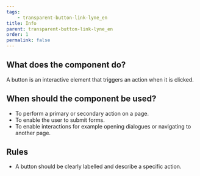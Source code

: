 ```yaml
---
tags: 
    - transparent-button-link-lyne_en
title: Info
parent: transparent-button-link-lyne_en
order: 1
permalink: false
---
```


## What does the component do?
A button is an interactive element that triggers an action when it is clicked.

## When should the component be used?
* To perform a primary or secondary action on a page.
* To enable the user to submit forms.
* To enable interactions for example opening dialogues or navigating to another page.

## Rules
* A button should be clearly labelled and describe a specific action.